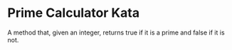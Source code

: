 # Prime Calculator Kata #

A method that, given an integer, returns true if it is a prime and false if it is not.

